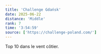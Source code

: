 ```yaml
---
title: 'Challenge Gdańsk'
date: 2025-06-22
distance: 'Middle'
rank: 7
time: '3:54:59'
source: ['https://challenge-poland.com/']
---
```


Top 10 dans le vent côtier.
